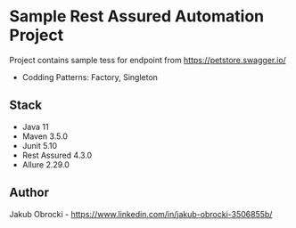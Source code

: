 # Sample Rest Assured Automation Project

Project contains sample tess for endpoint from https://petstore.swagger.io/

- Codding Patterns: Factory, Singleton

## Stack

- Java 11
- Maven 3.5.0
- Junit 5.10
- Rest Assured 4.3.0
- Allure 2.29.0

## Author

Jakub Obrocki - https://www.linkedin.com/in/jakub-obrocki-3506855b/
